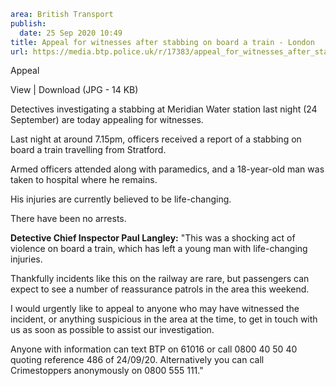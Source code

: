 ```yaml
area: British Transport
publish:
  date: 25 Sep 2020 10:49
title: Appeal for witnesses after stabbing on board a train - London
url: https://media.btp.police.uk/r/17383/appeal_for_witnesses_after_stabbing_on_board_a_tr
```

Appeal

View | Download (JPG - 14 KB)

Detectives investigating a stabbing at Meridian Water station last night (24 September) are today appealing for witnesses.

Last night at around 7.15pm, officers received a report of a stabbing on board a train travelling from Stratford.

Armed officers attended along with paramedics, and a 18-year-old man was taken to hospital where he remains.

His injuries are currently believed to be life-changing.

There have been no arrests.

**Detective Chief Inspector Paul Langley:** "This was a shocking act of violence on board a train, which has left a young man with life-changing injuries.

Thankfully incidents like this on the railway are rare, but passengers can expect to see a number of reassurance patrols in the area this weekend.

I would urgently like to appeal to anyone who may have witnessed the incident, or anything suspicious in the area at the time, to get in touch with us as soon as possible to assist our investigation.

Anyone with information can text BTP on 61016 or call 0800 40 50 40 quoting reference 486 of 24/09/20. Alternatively you can call Crimestoppers anonymously on 0800 555 111."
